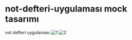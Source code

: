 # not-defteri-uygulaması mock tasarımı
not defteri uygulaması
![1](https://user-images.githubusercontent.com/127686721/227804036-8e61a588-3ef4-40c0-98b6-0ed85dfe0fd6.png)
![2](https://user-images.githubusercontent.com/127686721/227804038-5a1ee089-8b0a-43da-aca6-017c9e9cefe6.png)
